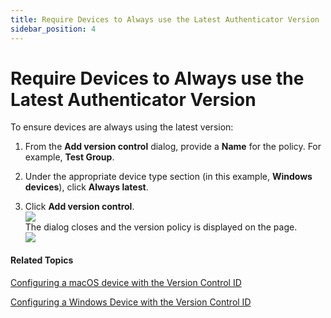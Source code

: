 ```yaml
---
title: Require Devices to Always use the Latest Authenticator Version
sidebar_position: 4
---
```


Require Devices to Always use the Latest Authenticator Version
================================================

To ensure devices are always using the latest version:

1.  From the **Add version control** dialog, provide a **Name** for the policy. For example, **Test Group**.
    
2.  Under the appropriate device type section (in this example, **Windows devices**), click **Always latest**.
    
3.  Click **Add version control**.  
    ![](/images/version-control/version_control_test_group_latest_version_windows.png)  
    The dialog closes and the version policy is displayed on the page.  
    ![](/images/version-control/version_control_test_group_latest_version_windows_added.png)
    

#### Related Topics


[Configuring a macOS device with the Version Control ID](/docs/secure-work/workforce-settings/version-control/configuring-a-macos-device-with-the-version-control-id)

[Configuring a Windows Device with the Version Control ID](/docs/secure-work/workforce-settings/version-control/configuring-a-windows-device-with-the-version-control-id)